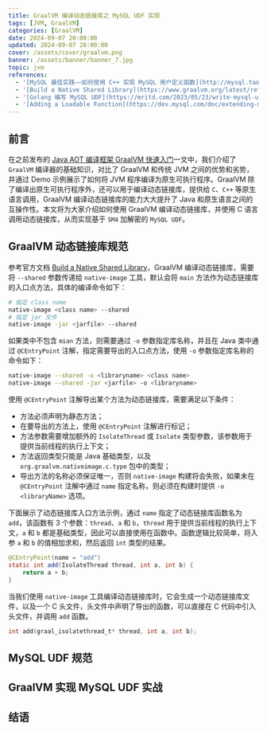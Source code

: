 ```yaml
---
title: GraalVM 编译动态链接库之 MySQL UDF 实现
tags: [JVM, GraalVM]
categories: [GraalVM]
date: 2024-09-07 20:00:00
updated: 2024-09-07 20:00:00
cover: /assets/cover/graalvm.png
banner: /assets/banner/banner_7.jpg
topic: jvm
references:
  - '[MySQL 最佳实践——如何使用 C++ 实现 MySQL 用户定义函数](http://mysql.taobao.org/monthly/2019/02/08/)'
  - '[Build a Native Shared Library](https://www.graalvm.org/latest/reference-manual/native-image/guides/build-native-shared-library/)'
  - '[Golang 编写 MySQL UDF](https://mritd.com/2023/05/23/write-mysql-udf-in-golang/)'
  - '[Adding a Loadable Function](https://dev.mysql.com/doc/extending-mysql/8.0/en/adding-loadable-function.html)'
---
```


## 前言

在之前发布的 [Java AOT 编译框架 GraalVM 快速入门](http://localhost:4000/blog/graalvm-compilation-of-dynamic-link-library-mysql-udf-implementation.html)一文中，我们介绍了 `GraalVM` 编译器的基础知识，对比了 GraalVM 和传统 JVM 之间的优势和劣势，并通过 Demo 示例展示了如何将 JVM 程序编译为原生可执行程序。GraalVM 除了编译出原生可执行程序外，还可以用于编译动态链接库，提供给 `C`、`C++` 等原生语言调用，GraalVM 编译动态链接库的能力大大提升了 Java 和原生语言之间的互操作性。本文将为大家介绍如何使用 GraalVM 编译动态链接库，并使用 C 语言调用动态链接库，从而实现基于 `SM4` 加解密的 `MySQL UDF`。

## GraalVM 动态链接库规范

参考官方文档 [Build a Native Shared Library](https://www.graalvm.org/latest/reference-manual/native-image/guides/build-native-shared-library/)，GraalVM 编译动态链接库，需要将 `--shared` 参数传递给 `native-image` 工具，默认会将 `main` 方法作为动态链接库的入口点方法，具体的编译命令如下：

```bash
# 指定 class name
native-image <class name> --shared
# 指定 jar 文件
native-image -jar <jarfile> --shared
```

如果类中不包含 `mian` 方法，则需要通过 `-o` 参数指定库名称，并且在 Java 类中通过 `@CEntryPoint` 注解，指定需要导出的入口点方法，使用 `-o` 参数指定库名称的命令如下：

```bash
native-image --shared -o <libraryname> <class name>
native-image --shared -jar <jarfile> -o <libraryname>
```

使用 `@CEntryPoint` 注解导出某个方法为动态链接库，需要满足以下条件：

* 方法必须声明为静态方法；
* 在要导出的方法上，使用 `@CEntryPoint` 注解进行标记；
* 方法参数需要增加额外的 `IsolateThread` 或 `Isolate` 类型参数，该参数用于提供当前线程的执行上下文；
* 方法返回类型只能是 Java 基础类型，以及 `org.graalvm.nativeimage.c.type` 包中的类型；
* 导出方法的名称必须保证唯一，否则 `native-image` 构建将会失败，如果未在 `@CEntryPoint` 注解中通过 `name` 指定名称，则必须在构建时提供 `-o <libraryName>` 选项。

下面展示了动态链接库入口方法示例，通过 `name` 指定了动态链接库函数名为 `add`，该函数有 3 个参数：`thread`、`a` 和 `b`，`thread` 用于提供当前线程的执行上下文，`a` 和 `b` 都是基础类型，因此可以直接使用在函数中。函数逻辑比较简单，将入参 `a` 和 `b` 的值相加求和，然后返回 `int` 类型的结果。

```java
@CEntryPoint(name = "add")
static int add(IsolateThread thread, int a, int b) {
    return a + b;
}
```

当我们使用 `native-image` 工具编译动态链接库时，它会生成一个动态链接库文件，以及一个 C 头文件，头文件中声明了导出的函数，可以直接在 C 代码中引入头文件，并调用 `add` 函数。

```c
int add(graal_isolatethread_t* thread, int a, int b);
```

## MySQL UDF 规范



## GraalVM 实现 MySQL UDF 实战



## 结语

